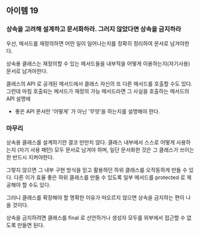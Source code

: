 
## 아이템 19

### 상속을 고려해 설계하고 문서화하라. 그러지 않았다면 상속을 금지하라

우선, 메서드를 재정의하면 어떤 일이 일어나는지를 정확히 정리하여 문서로 남겨야한다.

상속용 클래스는 재정의할 수 있는 메서드들을 내부적을 어떻게 이용하는지(자기사용) 문서로 남겨야한다. 

클래스의 API 로 공개된 메서드에서 클래스 자신의 또 다른 메서드를 호출할 수도 있다.
그런데 마침 호출되는 메서드가 재정의 가능 메서드라면 그 사실을 호출하는 메서드의 API 설명에

- 좋은 API 문서란 '어떻게' 가 아닌 '무엇'을 하는지를 설명해야 한다.



### 마무리

상속용 클래스를 설계하기란 결코 만만치 않다. 클래스 내부에서 스스로 어떻게 사용하는지 (자기 사용 패턴)
모두 문서로 남겨야 하며, 일단 문서화한 것은 그 클래스가 쓰이는 한 반드시 지켜야한다.

그렇지 않으면 그 내부 구현 방식을 믿고 활용하던 하위 클래스를 오작동하게 만들 수 있다.
다른 이가 효율 좋은 하위 클래스를 만들 수 있도록 일부 메서드를 protected 로 제공해야 할 수도 있다.

그러니 클래스를 확장해야 할 명확한 이유가 떠오르지 않으면 상속을 금지하는 편이 나을 것이다.

상속을 금지하려면 클래스를 final 로 선언하거나 생성자 모두를 외부에서 접근할 수 없도록 만들면 된다. 
